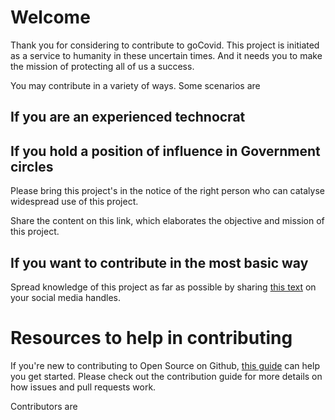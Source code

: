 # Welcome

Thank you for considering to contribute to goCovid. This project is initiated as a service to humanity in these uncertain times. And it needs you to make the mission of protecting all of us a success.

You may contribute in a variety of ways. Some scenarios are 

## If you are an experienced technocrat


## If you hold a position of influence in Government circles

Please bring this project's in the notice of the right person who can catalyse widespread use of this project.

Share the content on this link, which elaborates the objective and mission of this project.

## If you want to contribute in the most basic way

Spread knowledge of this project as far as possible by sharing [this text](https://github.com/aakash-aha/gocovid/wiki/Social-media-text) on your social media handles.

# Resources to help in contributing

If you're new to contributing to Open Source on Github, [this guide](https://guides.github.com/activities/contributing-to-open-source/) can help you get started. Please check out the contribution guide for more details on how issues and pull requests work.

Contributors are 